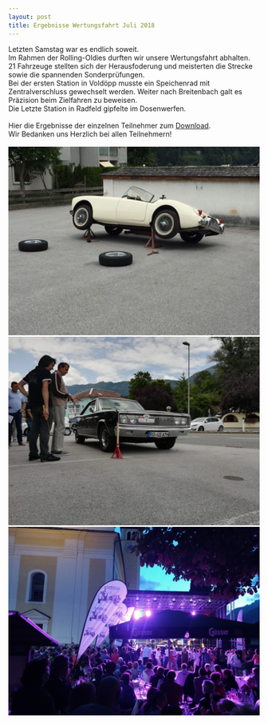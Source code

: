 ```yaml
---
layout: post
title: Ergebnisse Wertungsfahrt Juli 2018
---
```

Letzten Samstag war es endlich soweit.<br/>
Im Rahmen der Rolling-Oldies durften wir unsere Wertungsfahrt abhalten.<br/>
21 Fahrzeuge stellten sich der Herausfoderung und meisterten die Strecke sowie die spannenden Sonderprüfungen.<br/>
Bei der ersten Station in Voldöpp musste ein Speichenrad mit Zentralverschluss gewechselt werden. Weiter nach Breitenbach galt es Präzision beim Zielfahren zu beweisen.<br/>
Die Letzte Station in Radfeld gipfelte im Dosenwerfen.<br/><br/>
Hier die Ergebnisse der einzelnen Teilnehmer zum <a href="/pdf/Ergebnisliste der Wertung 2018.pdf">Download</a>.<br/>
Wir Bedanken uns Herzlich bei allen Teilnehmern!<br/><br/>
[![](/img/wertungsfahrt-2018/2.jpeg)](/img/wertungsfahrt-2018/2.jpeg)
[![](/img/wertungsfahrt-2018/1.jpeg)](/img/wertungsfahrt-2018/1.jpeg)
[![](/img/wertungsfahrt-2018/3.jpeg)](/img/wertungsfahrt-2018/3.jpeg)